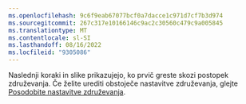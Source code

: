 ```yaml
---
ms.openlocfilehash: 9c6f9eab67077bcf0a7dacce1c971d7cf7b3d974
ms.sourcegitcommit: 267c317e10166146c9ac2c30560c479c9a005845
ms.translationtype: MT
ms.contentlocale: sl-SI
ms.lasthandoff: 08/16/2022
ms.locfileid: "9305086"
---
```

Naslednji koraki in slike prikazujejo, ko prvič greste skozi postopek združevanja. Če želite urediti obstoječe nastavitve združevanja, glejte [Posodobite nastavitve združevanja](../data-unification-update.md).
